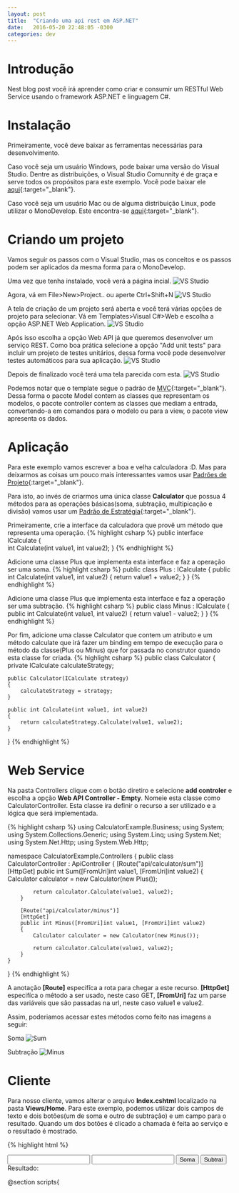 ```yaml
---
layout: post
title:  "Criando uma api rest em ASP.NET"
date:   2016-05-20 22:48:05 -0300
categories: dev
---
```

# **Introdução**

Nest blog post você irá aprender como criar e consumir um RESTful Web Service usando o framework ASP.NET e linguagem C#.

# **Instalação**

Primeiramente, você deve baixar as ferramentas necessárias para desenvolvimento.

Caso você seja um usuário Windows, pode baixar uma versão do Visual Studio. Dentre as distribuições, o Visual Studio Comunnity é de graça e serve todos os propósitos para este exemplo. Você pode baixar ele [aqui](https://www.visualstudio.com/products/visual-studio-community-vs "Visual Studio Community"){:target="_blank"}.

Caso você seja um usuário Mac ou de alguma distribuição Linux, pode utilizar o MonoDevelop. Este encontra-se [aqui](http://www.monodevelop.com/download/ "Visual Studio Community"){:target="_blank"}.

# **Criando um projeto**

Vamos seguir os passos com o Visual Studio, mas os conceitos e os passos podem ser aplicados da mesma forma para o MonoDevelop.

Uma vez que tenha instalado, você verá a página incial.
![VS Studio](/assets/2016-05-20-criando-uma-api-rest-em-aspnet/image_1.png)

Agora, vá em File>New>Project.. ou aperte Ctrl+Shift+N
![VS Studio](/assets/2016-05-20-criando-uma-api-rest-em-aspnet/image_2.png)

A tela de criação de um projeto será aberta e você terá várias opções de projeto para selecionar. Vá em Templates>Visual C#>Web e escolha a opção ASP.NET Web Application.
![VS Studio](/assets/2016-05-20-criando-uma-api-rest-em-aspnet/image_3.png)

Após isso escolha a opção Web API já que queremos desenvolver um serviço REST. Como boa prática selecione a opção "Add unit tests" para incluir um projeto de testes unitários, dessa forma você pode desenvolver testes automáticos para sua aplicação.
![VS Studio](/assets/2016-05-20-criando-uma-api-rest-em-aspnet/image_4.png)

Depois de finalizado você terá uma tela parecida com esta.
![VS Studio](/assets/2016-05-20-criando-uma-api-rest-em-aspnet/image_5.png)

Podemos notar que o template segue o padrão de [MVC](https://pt.wikipedia.org/wiki/MVC "MVC"){:target="_blank"}. Dessa forma o pacote Model contem as classes que representam os modelos, o pacote controller contem as classes que mediam a entrada, convertendo-a em comandos para o modelo ou para a view, o pacote view apresenta os dados.

# **Aplicação**

Para este exemplo vamos escrever a boa e velha calculadora :D. Mas para deixarmos as coisas um pouco mais interessantes vamos usar [Padrões de Projeto](https://pt.wikipedia.org/wiki/Padr%C3%A3o_de_projeto_de_software "Padrões de Projeto Wikipedia"){:target="_blank"}. 

Para isto, ao invés de criarmos uma única classe **Calculator** que possua 4 métodos para as operações básicas(soma, subtração, multipicação e divisão) vamos usar um [Padrão de Estratégia](https://pt.wikipedia.org/wiki/Strategy "Padrão de EstratégiaWikipedia"){:target="_blank"}.

Primeiramente, crie a interface da calculadora que provê um método que representa uma operação.
{% highlight csharp %}
public interface ICalculate 
{  
    int Calculate(int value1, int value2);
}
{% endhighlight %}

Adicione uma classe Plus que implementa esta interface e faz a operação ser uma soma.
{% highlight csharp %}
public class Plus : ICalculate 
{
    public int Calculate(int value1, int value2) 
    {
        return value1 + value2;
    }
}
{% endhighlight %}

Adicione uma classe Plus que implementa esta interface e faz a operação ser uma subtração.
{% highlight csharp %}
public class Minus : ICalculate 
{
    public int Calculate(int value1, int value2) 
    {
        return value1 - value2;
    }
}
{% endhighlight %}

Por fim, adicione uma classe Calculator que contem um atributo e um método calculate que irá fazer um binding em tempo de execução para o método da classe(Plus ou Minus) que for passada no construtor quando esta classe for criada.
{% highlight csharp %}
public class Calculator
{
    private ICalculate calculateStrategy;

    public Calculator(ICalculate strategy) 
    {
    	calculateStrategy = strategy;
    }

    public int Calculate(int value1, int value2) 
    {
    	return calculateStrategy.Calculate(value1, value2);
    }
}
{% endhighlight %}

# **Web Service**

Na pasta Controllers clique com o botão diretiro e selecione **add controler** e escolha a opção **Web API Controller - Empty**. Nomeie esta classe como CalculatorController. Esta classe ira definir o recurso a ser utilizado e a lógica que será implementada.

{% highlight csharp %}
using CalculatorExample.Business;
using System;
using System.Collections.Generic;
using System.Linq;
using System.Net;
using System.Net.Http;
using System.Web.Http;

namespace CalculatorExample.Controllers
{
    public class CalculatorController : ApiController
    {
        [Route("api/calculator/sum")]
        [HttpGet]
        public int Sum([FromUri]int value1, [FromUri]int value2)
        {
            Calculator calculator = new Calculator(new Plus());

            return calculator.Calculate(value1, value2);
        }

        [Route("api/calculator/minus")]
        [HttpGet]
        public int Minus([FromUri]int value1, [FromUri]int value2)
        {
            Calculator calculator = new Calculator(new Minus());

            return calculator.Calculate(value1, value2);
        }
    }
}
{% endhighlight %}

A anotação **[Route]** especifíca a rota para chegar a este recurso. **[HttpGet]** especifíca o mêtodo a ser usado, neste caso GET, **[FromUri]** faz um parse das variáveis que são passadas na url, neste caso value1 e value2.

Assim, poderiamos acessar estes métodos como feito nas imagens a seguir:

Soma
![Sum](/assets/2016-05-20-criando-uma-api-rest-em-aspnet/image_6.png)

Subtração
![Minus](/assets/2016-05-20-criando-uma-api-rest-em-aspnet/image_7.png)

# **Cliente**

Para nosso cliente, vamos alterar o arquivo **Index.cshtml** localizado na pasta **Views/Home**. Para este exemplo, podemos utilizar dois campos de texto e dois botões(um de soma e outro de subtração) e um campo para o resultado. Quando um dos botões é clicado a chamada é feita ao serviço e o resultado é mostrado.

{% highlight html %}
<div id="body" class="jumbotron">
    <input type="text" id="value1">
    <input type="text" id="value2">
    <button onclick="Sum()">Soma</button>
    <button onclick="Minus()">Subtrai</button>
    <br />
    Resultado: <label id="result"></label>
</div>

@section scripts{
    <script type="text/javascript">
        function Sum() {
            $.getJSON("/api/calculator/sum/?value1=" + $('#value1').val() +
                "&value2=" + $('#value2').val(), function (data)
            {
                $(data).each(function(i, item)
                {
                    $('#result').text(item);
                });
            });
        }
        
        function Minus() {
            $.getJSON("/api/calculator/minus/?value1=" + $('#value1').val() +
                "&value2=" + $('#value2').val(), function (data) {
                    $(data).each(function (i, item) {
                        $('#result').text(item);
                    });
                });
        }
    </script>
}
{% endhighlight %}

Caso tenha seguido todos os passo a passo você terá como resultado final algo como
![App](/assets/2016-05-20-criando-uma-api-rest-em-aspnet/image_8.png)

Dê uma olhada no [repositório][calculator-github]{:target="_blank"} para uma versão deste exemplo.

[calculator-github]: https://github.com/CarlosRodrigo/calculator-webservice-example
